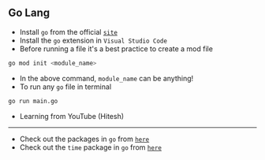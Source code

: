 ## Go Lang

- Install `go` from the official [`site`](https://go.dev/doc/install)
- Install the `go` extension in `Visual Studio Code`
- Before running a file it's a best practice to create a mod file

```bash
go mod init <module_name>
```

- In the above command, `module_name` can be anything!
- To run any `go` file in terminal

```bash
go run main.go
```

- Learning from YouTube (Hitesh)
----
- Check out the packages in `go` from [`here`](https://pkg.go.dev/)
- Check out the `time` package in `go` from [`here`](https://pkg.go.dev/time)
